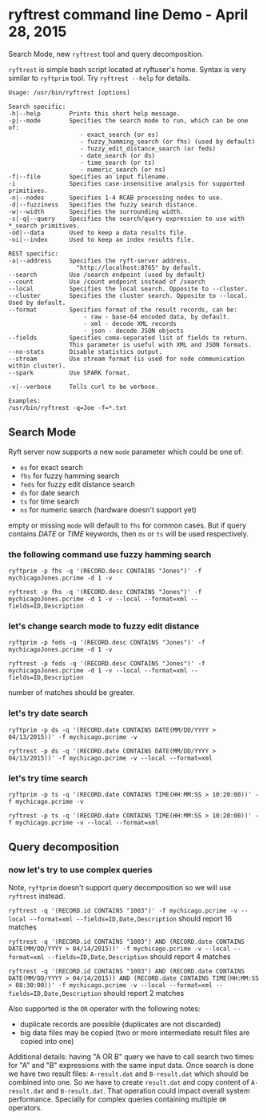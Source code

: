 # ryftrest command line Demo - April 28, 2015

Search Mode, new `ryftrest` tool and query decomposition.

`ryftrest` is simple bash script located at ryftuser's home.
Syntax is very similar to `ryftprim` tool. Try `ryftrest --help` for details.
```
Usage: /usr/bin/ryftrest [options]

Search specific:
-h|--help        Prints this short help message.
-p|--mode        Specifies the search mode to run, which can be one of:
                    - exact_search (or es)
                    - fuzzy_hamming_search (or fhs) (used by default)
                    - fuzzy_edit_distance_search (or feds)
                    - date_search (or ds)
                    - time_search (or ts)
                    - numeric_search (or ns)
-f|--file        Specifies an input filename.
-i               Specifies case-insensitive analysis for supported primitives.
-n|--nodes       Specifies 1-4 RCAB processing nodes to use.
-d|--fuzziness   Specifies the fuzzy search distance.
-w|--width       Specifies the surrounding width.
-s|-q|--query    Specifies the search/query expression to use with *_search primitives.
-od|--data       Used to keep a data results file.
-oi|--index      Used to keep an index results file.

REST specific:
-a|--address     Specifies the ryft-server address.
                   "http://localhost:8765" by default.
--search         Use /search endpoint (used by default)
--count          Use /count endpoint instead of /search
--local          Specifies the local search. Opposite to --cluster.
--cluster        Specifies the cluster search. Opposite to --local. Used by default.
--format         Specifies format of the result records, can be:
                     - raw - base-64 encoded data, by default.
                     - xml - decode XML records
                     - json - decode JSON objects
--fields         Specifies coma-separated list of fields to return.
                 This parameter is useful with XML and JSON formats.
--no-stats       Disable statistics output.
--stream         Use stream format (is used for node communication within cluster).
--spark          Use SPARK format.

-v|--verbose     Tells curl to be verbose.

Examples:
/usr/bin/ryftrest -q=Joe -f=*.txt
```

## Search Mode

Ryft server now supports a new `mode` parameter which could be one of:

- `es` for exact search
- `fhs` for fuzzy hamming search
- `feds` for fuzzy edit distance search
- `ds` for date search
- `ts` for time search
- `ns` for numeric search (hardware doesn't support yet)

empty or missing `mode` will default to `fhs` for common cases. But if query
contains *DATE* or *TIME* keywords, then `ds` or `ts` will be used respectively.

### the following command use fuzzy hamming search

`ryftprim -p fhs -q '(RECORD.desc CONTAINS "Jones")' -f mychicagoJones.pcrime -d 1 -v`

`ryftrest -p fhs -q '(RECORD.desc CONTAINS "Jones")' -f mychicagoJones.pcrime -d 1 -v --local --format=xml --fields=ID,Description`


### let's change search mode to fuzzy edit distance

`ryftprim -p feds -q '(RECORD.desc CONTAINS "Jones")' -f mychicagoJones.pcrime -d 1 -v`

`ryftrest -p feds -q '(RECORD.desc CONTAINS "Jones")' -f mychicagoJones.pcrime -d 1 -v --local --format=xml --fields=ID,Description`

number of matches should be greater.


### let's try date search

`ryftprim -p ds -q '(RECORD.date CONTAINS DATE(MM/DD/YYYY > 04/13/2015))' -f mychicago.pcrime -v`

`ryftrest -p ds -q '(RECORD.date CONTAINS DATE(MM/DD/YYYY > 04/13/2015))' -f mychicago.pcrime -v --local --format=xml`


### let's try time search

`ryftprim -p ts -q '(RECORD.date CONTAINS TIME(HH:MM:SS > 10:20:00))' -f mychicago.pcrime -v`

`ryftrest -p ts -q '(RECORD.date CONTAINS TIME(HH:MM:SS > 10:20:00))' -f mychicago.pcrime -v --local --format=xml`


## Query decomposition

### now let's try to use complex queries

Note, `ryftprim` doesn't support query decomposition so we will use `ryftrest` instead.

`ryftrest -q '(RECORD.id CONTAINS "1003")' -f mychicago.pcrime -v --local --format=xml --fields=ID,Date,Description`  should report 16 matches

`ryftrest -q '(RECORD.id CONTAINS "1003") AND (RECORD.date CONTAINS DATE(MM/DD/YYYY > 04/14/2015))' -f mychicago.pcrime -v --local --format=xml --fields=ID,Date,Description`  should report 4 matches

`ryftrest -q '(RECORD.id CONTAINS "1003") AND (RECORD.date CONTAINS DATE(MM/DD/YYYY > 04/14/2015)) AND (RECORD.date CONTAINS TIME(HH:MM:SS > 08:30:00))' -f mychicago.pcrime -v --local --format=xml --fields=ID,Date,Description`  should report 2 matches

Also supported is the `OR` operator with the following notes:

- duplicate records are possible (duplicates are not discarded)
- big data files may be copied (two or more intermediate result files are copied into one)

Additional details: having "A OR B" query we have to call search two times: for "A" and "B" expressions with the same input data.
Once search is done we have two result files: `A-result.dat` and `B-result.dat` which should be combined into one.
So we have to create `result.dat` and copy content of `A-result.dat` and `B-result.dat`.
That operation could impact overall system performance. Specially for complex queries containing multiple `OR` operators.
